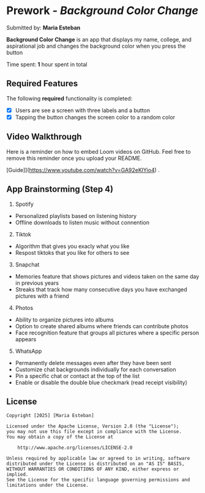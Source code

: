 # Prework - *Background Color Change*

Submitted by: **Maria Esteban**

**Background Color Change** is an app that displays my name, college, and aspirational job and changes the background color when you press the button

Time spent: **1** hour spent in total

## Required Features

The following **required** functionality is completed:

- [X] Users are see a screen with three labels and a button
- [X] Tapping the button changes the screen color to a random color
 
## Video Walkthrough

Here is a reminder on how to embed Loom videos on GitHub. Feel free to remove this reminder once you upload your README. 

[Guide]](https://www.youtube.com/watch?v=GA92eKlYio4) .

## App Brainstorming (Step 4)
1. Spotify
- Personalized playlists based on listening history
- Offline downloads to listen music without connention
  
2. Tiktok
- Algorithm that gives you exacly what you like
- Respost tiktoks that you like for others to see

3. Snapchat
- Memories feature that shows pictures and videos taken on the same day in previous years
- Streaks that track how many consecutive days you have exchanged pictures with a friend

4. Photos
- Ability to organize pictures into albums
- Option to create shared albums where friends can contribute photos
- Face recognition feature that groups all pictures where a specific person appears

5. WhatsApp
- Permanently delete messages even after they have been sent
- Customize chat backgrounds individually for each conversation
- Pin a specific chat or contact at the top of the list
- Enable or disable the double blue checkmark (read receipt visibility)

## License

    Copyright [2025] [Maria Esteban]

    Licensed under the Apache License, Version 2.0 (the "License");
    you may not use this file except in compliance with the License.
    You may obtain a copy of the License at

        http://www.apache.org/licenses/LICENSE-2.0

    Unless required by applicable law or agreed to in writing, software
    distributed under the License is distributed on an "AS IS" BASIS,
    WITHOUT WARRANTIES OR CONDITIONS OF ANY KIND, either express or implied.
    See the License for the specific language governing permissions and
    limitations under the License.
